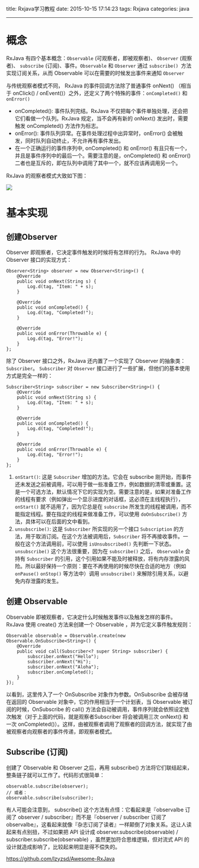 title: Rxjava学习教程
date: 2015-10-15 17:14:23
tags: Rxjava
categories: java

---
# 概念 #
RxJava 有四个基本概念：`Observable` (可观察者，即被观察者)、 `Observer` (观察者)、 `subscribe` (订阅)、事件。`Observable` 和 `Observer` 通过 `subscribe() `方法实现订阅关系，从而 Observable 可以在需要的时候发出事件来通知 `Observer`

<!--more-->

与传统观察者模式不同， RxJava 的事件回调方法除了普通事件 onNext() （相当于 onClick() / onEvent()）之外，还定义了两个特殊的事件：`onCompleted()` 和 `onError()`

- onCompleted(): 事件队列完结。RxJava 不仅把每个事件单独处理，还会把它们看做一个队列。RxJava 规定，当不会再有新的 onNext() 发出时，需要触发 onCompleted() 方法作为标志。
- onError(): 事件队列异常。在事件处理过程中出异常时，onError() 会被触发，同时队列自动终止，不允许再有事件发出。
- 在一个正确运行的事件序列中, onCompleted() 和 onError() 有且只有一个，并且是事件序列中的最后一个。需要注意的是，onCompleted() 和 onError() 二者也是互斥的，即在队列中调用了其中一个，就不应该再调用另一个。

RxJava 的观察者模式大致如下图：

![](http://i.imgur.com/fer9igK.png)

# 基本实现 #

## 创建Observer ##
Observer 即观察者，它决定事件触发的时候将有怎样的行为。 RxJava 中的 Observer 接口的实现方式：
```
Observer<String> observer = new Observer<String>() {
    @Override
    public void onNext(String s) {
        Log.d(tag, "Item: " + s);
    }

    @Override
    public void onCompleted() {
        Log.d(tag, "Completed!");
    }

    @Override
    public void onError(Throwable e) {
        Log.d(tag, "Error!");
    }
};
```

除了 Observer 接口之外，RxJava 还内置了一个实现了 Observer 的抽象类：`Subscriber`。 `Subscriber` 对 `Observer` 接口进行了一些扩展，但他们的基本使用方式是完全一样的：
```
Subscriber<String> subscriber = new Subscriber<String>() {
    @Override
    public void onNext(String s) {
        Log.d(tag, "Item: " + s);
    }

    @Override
    public void onCompleted() {
        Log.d(tag, "Completed!");
    }

    @Override
    public void onError(Throwable e) {
        Log.d(tag, "Error!");
    }
};
```



1. `onStart()`: 这是 `Subscriber` 增加的方法。它会在 subscribe 刚开始，而事件还未发送之前被调用，可以用于做一些准备工作，例如数据的清零或重置。这是一个可选方法，默认情况下它的实现为空。需要注意的是，如果对准备工作的线程有要求（例如弹出一个显示进度的对话框，这必须在主线程执行）， `onStart()` 就不适用了，因为它总是在 `subscribe` 所发生的线程被调用，而不能指定线程。要在指定的线程来做准备工作，可以使用 `doOnSubscribe()` 方法，具体可以在后面的文中看到。
2. `unsubscribe()`: 这是 `Subscriber` 所实现的另一个接口 `Subscription` 的方法，用于取消订阅。在这个方法被调用后，`Subscriber` 将不再接收事件。一般在这个方法调用前，可以使用 `isUnsubscribed()` 先判断一下状态。 `unsubscribe()` 这个方法很重要，因为在 `subscribe()` 之后， `Observable` 会持有 `Subscriber` 的引用，这个引用如果不能及时被释放，将有内存泄露的风险。所以最好保持一个原则：要在不再使用的时候尽快在合适的地方（例如 `onPause()` `onStop()` 等方法中）调用 `unsubscribe()` 来解除引用关系，以避免内存泄露的发生。

## 创建 Observable ##
Observable 即被观察者，它决定什么时候触发事件以及触发怎样的事件。 RxJava 使用 create() 方法来创建一个 Observable ，并为它定义事件触发规则：
```
Observable observable = Observable.create(new Observable.OnSubscribe<String>() {
    @Override
    public void call(Subscriber<? super String> subscriber) {
        subscriber.onNext("Hello");
        subscriber.onNext("Hi");
        subscriber.onNext("Aloha");
        subscriber.onCompleted();
    }
});
```
以看到，这里传入了一个 OnSubscribe 对象作为参数。OnSubscribe 会被存储在返回的 Observable 对象中，它的作用相当于一个计划表，当 Observable 被订阅的时候，OnSubscribe 的 call() 方法会自动被调用，事件序列就会依照设定依次触发（对于上面的代码，就是观察者Subscriber 将会被调用三次 onNext() 和一次 onCompleted()）。这样，由被观察者调用了观察者的回调方法，就实现了由被观察者向观察者的事件传递，即观察者模式。

## Subscribe (订阅) ##
创建了 Observable 和 Observer 之后，再用 subscribe() 方法将它们联结起来，整条链子就可以工作了。代码形式很简单：
```
observable.subscribe(observer);
// 或者：
observable.subscribe(subscriber);
```

有人可能会注意到， subscribe() 这个方法有点怪：它看起来是『observalbe 订阅了 observer / subscriber』而不是『observer / subscriber 订阅了 observalbe』，这看起来就像『杂志订阅了读者』一样颠倒了对象关系。这让人读起来有点别扭，不过如果把 API 设计成 observer.subscribe(observable) / subscriber.subscribe(observable) ，虽然更加符合思维逻辑，但对流式 API 的设计就造成影响了，比较起来明显是得不偿失的。


https://github.com/lzyzsd/Awesome-RxJava
